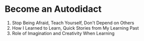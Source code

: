 # Become an Autodidact

1. Stop Being Afraid, Teach Yourself, Don't Depend on Others
1. How I Learned to Learn, Quick Stories from My Learning Past
1. Role of Imagination and Creativity When Learning
